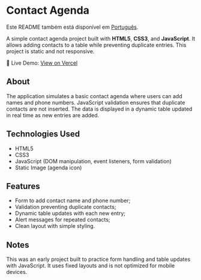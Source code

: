 <h1>Contact Agenda</h1>
<p>
    Este README também está disponível em <a href="./README.pt-br.md">Português</a>.
</p>
<p>
    A simple contact agenda project built with
    <strong>HTML5</strong>, <strong>CSS3</strong>, and
    <strong>JavaScript</strong>.
    It allows adding contacts to a table while preventing duplicate entries.
    This project is static and not responsive.
</p>
<p>
    🔗 Live Demo: <a href="https://contact-agenda-asrdrgm.vercel.app/" target="_blank">View on Vercel</a>
</p>
<h2>About</h2>
<p>
    The application simulates a basic contact agenda where users can add names and phone numbers.
    JavaScript validation ensures that duplicate contacts are not inserted.
    The data is displayed in a dynamic table updated in real time as new entries are added.
</p>
<h2>Technologies Used</h2>
<ul>
    <li>HTML5</li>
    <li>CSS3</li>
    <li>JavaScript (DOM manipulation, event listeners, form validation)</li>
    <li>Static Image (agenda icon)</li>
</ul>
<h2>Features</h2>
<ul>
    <li>Form to add contact name and phone number;</li>
    <li>Validation preventing duplicate contacts;</li>
    <li>Dynamic table updates with each new entry;</li>
    <li>Alert messages for repeated contacts;</li>
    <li>Clean layout with simple styling.</li>
</ul>
<h2>Notes</h2>
<p>
    This was an early project built to practice form handling and table updates with JavaScript.
    It uses fixed layouts and is not optimized for mobile devices.
</p>
